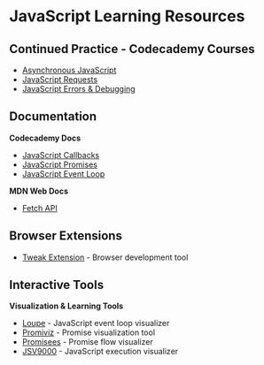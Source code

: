 # JavaScript Learning Resources

## **Continued Practice - Codecademy Courses**

- [Asynchronous JavaScript](https://www.codecademy.com/learn/asynchronous-javascript)
- [JavaScript Requests](https://www.codecademy.com/learn/learn-javascript-requests)
- [JavaScript Errors & Debugging](https://www.codecademy.com/learn/javascript-errors-debugging)

## Documentation

**Codecademy Docs**

- [JavaScript Callbacks](https://www.codecademy.com/resources/docs/javascript/callbacks)
- [JavaScript Promises](https://www.codecademy.com/resources/docs/javascript/promise)
- [JavaScript Event Loop](https://www.codecademy.com/resources/docs/javascript/event-loop)

**MDN Web Docs**

- [Fetch API](https://developer.mozilla.org/en-US/docs/Web/API/Fetch_API)

## Browser Extensions

- [Tweak Extension](https://tweak-extension.com/) - Browser development tool

## Interactive Tools

**Visualization & Learning Tools**

- [Loupe](http://latentflip.com/loupe/) - JavaScript event loop visualizer
- [Promiviz](https://promiviz.vercel.app/) - Promise visualization tool
- [Promisees](https://bevacqua.github.io/promisees/) - Promise flow visualizer
- [JSV9000](https://www.jsv9000.app/) - JavaScript execution visualizer
